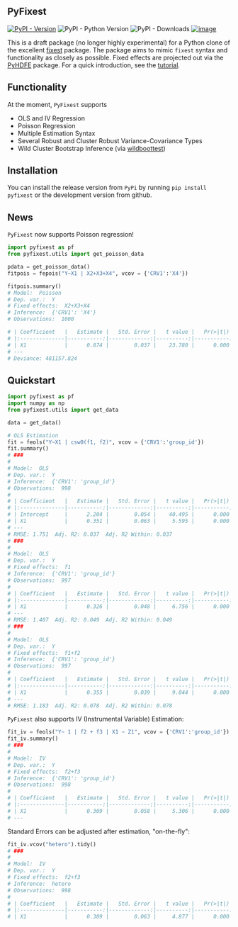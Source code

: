## PyFixest

[![PyPI - Version](https://img.shields.io/pypi/v/pyfixest.svg)](https://pypi.org/project/pyfixest/)
![PyPI - Python Version](https://img.shields.io/pypi/pyversions/pyfixest.svg)
![PyPI - Downloads](https://img.shields.io/pypi/dm/pyfixest)
[![image](https://codecov.io/gh/s3alfisc/pyfixest/branch/master/graph/badge.svg)](https://codecov.io/gh/s3alfisc/pyfixest)

This is a draft package (no longer highly experimental) for a Python clone of the excellent [fixest](https://github.com/lrberge/fixest) package. The package aims to mimic `fixest` syntax and functionality as closely as possible. Fixed effects are projected out via the [PyHDFE](https://github.com/jeffgortmaker/pyhdfe) package. For a quick introduction, see the [tutorial](https://s3alfisc.github.io/pyfixest/tutorial/).

## Functionality

At the moment, `PyFixest` supports

- OLS and IV Regression
- Poisson Regression
- Multiple Estimation Syntax
- Several Robust and Cluster Robust Variance-Covariance Types
- Wild Cluster Bootstrap Inference (via [wildboottest](https://github.com/s3alfisc/wildboottest))

## Installation

You can install the release version from `PyPi` by running `pip install pyfixest` or the development version from github.

## News

`PyFixest` now supports Poisson regression!

```python
import pyfixest as pf
from pyfixest.utils import get_poisson_data

pdata = get_poisson_data()
fitpois = fepois("Y~X1 | X2+X3+X4", vcov = {'CRV1':'X4'})

fitpois.summary()
# Model:  Poisson
# Dep. var.:  Y
# Fixed effects:  X2+X3+X4
# Inference:  {'CRV1': 'X4'}
# Observations:  1000

# | Coefficient   |   Estimate |   Std. Error |   t value |   Pr(>|t|) |   2.5 % |   97.5 % |
# |:--------------|-----------:|-------------:|----------:|-----------:|--------:|---------:|
# | X1            |      0.874 |        0.037 |    23.780 |      0.000 |   0.802 |    0.946 |
# ---
# Deviance: 481157.824
```


## Quickstart

```python
import pyfixest as pf
import numpy as np
from pyfixest.utils import get_data

data = get_data()

# OLS Estimation
fit = feols("Y~X1 | csw0(f1, f2)", vcov = {'CRV1':'group_id'})
fit.summary()
# ###
#
# Model:  OLS
# Dep. var.:  Y
# Inference:  {'CRV1': 'group_id'}
# Observations:  998
#
# | Coefficient   |   Estimate |   Std. Error |   t value |   Pr(>|t|) |   2.5 % |   97.5 % |
# |:--------------|-----------:|-------------:|----------:|-----------:|--------:|---------:|
# | Intercept     |      2.204 |        0.054 |    40.495 |      0.000 |   2.096 |    2.312 |
# | X1            |      0.351 |        0.063 |     5.595 |      0.000 |   0.227 |    0.476 |
# ---
# RMSE: 1.751  Adj. R2: 0.037  Adj. R2 Within: 0.037
# ###
#
# Model:  OLS
# Dep. var.:  Y
# Fixed effects:  f1
# Inference:  {'CRV1': 'group_id'}
# Observations:  997
#
# | Coefficient   |   Estimate |   Std. Error |   t value |   Pr(>|t|) |   2.5 % |   97.5 % |
# |:--------------|-----------:|-------------:|----------:|-----------:|--------:|---------:|
# | X1            |      0.326 |        0.048 |     6.756 |      0.000 |   0.230 |    0.422 |
# ---
# RMSE: 1.407  Adj. R2: 0.049  Adj. R2 Within: 0.049
# ###
#
# Model:  OLS
# Dep. var.:  Y
# Fixed effects:  f1+f2
# Inference:  {'CRV1': 'group_id'}
# Observations:  997
#
# | Coefficient   |   Estimate |   Std. Error |   t value |   Pr(>|t|) |   2.5 % |   97.5 % |
# |:--------------|-----------:|-------------:|----------:|-----------:|--------:|---------:|
# | X1            |      0.355 |        0.039 |     9.044 |      0.000 |   0.277 |    0.433 |
# ---
# RMSE: 1.183  Adj. R2: 0.078  Adj. R2 Within: 0.078
```

`PyFixest` also supports IV (Instrumental Variable) Estimation:

```python
fit_iv = feols("Y~ 1 | f2 + f3 | X1 ~ Z1", vcov = {'CRV1':'group_id'})
fit_iv.summary()
# ###
#
# Model:  IV
# Dep. var.:  Y
# Fixed effects:  f2+f3
# Inference:  {'CRV1': 'group_id'}
# Observations:  998
#
# | Coefficient   |   Estimate |   Std. Error |   t value |   Pr(>|t|) |   2.5 % |   97.5 % |
# |:--------------|-----------:|-------------:|----------:|-----------:|--------:|---------:|
# | X1            |      0.309 |        0.058 |     5.306 |      0.000 |   0.193 |    0.424 |
# ---
```

Standard Errors can be adjusted after estimation, "on-the-fly":

```python
fit_iv.vcov("hetero").tidy()
# ###
#
# Model:  IV
# Dep. var.:  Y
# Fixed effects:  f2+f3
# Inference:  hetero
# Observations:  998
#
# | Coefficient   |   Estimate |   Std. Error |   t value |   Pr(>|t|) |   2.5 % |   97.5 % |
# |:--------------|-----------:|-------------:|----------:|-----------:|--------:|---------:|
# | X1            |      0.309 |        0.063 |     4.877 |      0.000 |   0.184 |    0.433 |
```